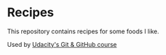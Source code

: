 # Recipes

This repository contains recipes for some foods I like.

Used by [Udacity's Git & GitHub course](https://www.udacity.com/course/how-to-use-git-and-github--ud775)


